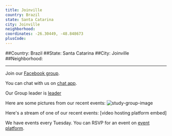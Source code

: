 ```yaml
---
title: Joinville
country: Brazil
state: Santa Catarina
city: Joinville
neighborhood: 
coordinates: -26.30449, -48.848673
plusCode:
---
```


##Country: Brazil
##State: Santa Catarina
##City: Joinville
##Neighborhood: 
*****
Join our [Facebook group](https://www.facebook.com/groups/free.code.camp.joinville).

You can chat with us on [chat app]().

Our Group leader is [leader]()

Here are some pictures from our recent events:
![study-group-image]()

Here's a stream of one of our recent events:
[video hosting platform embed]

We have events every Tuesday. You can RSVP for an event on [event platform]().
